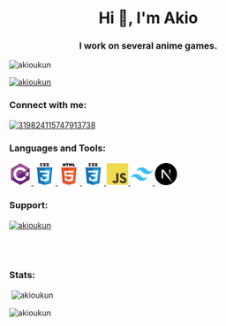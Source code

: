 <h1 align="center">Hi 👋, I'm Akio</h1>
<h3 align="center">I work on several anime games.</h3>

<p align="left"> <img src="https://komarev.com/ghpvc/?username=akioukun&label=Profile%20views&color=0e75b6&style=flat" alt="akioukun" /> </p>

<p align="left"> <a href="https://github.com/ryo-ma/github-profile-trophy"><img src="https://github-profile-trophy.vercel.app/?username=akioukun" alt="akioukun" /></a> </p>


<h3 align="left">Connect with me:</h3>
<p align="left">
<a href="https://discord.com/users/1158381381383114792" target="blank"><img align="center" src="https://raw.githubusercontent.com/rahuldkjain/github-profile-readme-generator/master/src/images/icons/Social/discord.svg" alt="319824115747913738" height="30" width="40" /></a>
</p>

<h3 align="left">Languages and Tools:</h3>
<p align="left"> <a href="https://www.w3schools.com/cs/" target="_blank" rel="noreferrer"> <img src="https://raw.githubusercontent.com/devicons/devicon/master/icons/csharp/csharp-original.svg" alt="csharp" width="40" height="40"/>
  </a>
  <a href="https://www.w3schools.com/css/" target="_blank" rel="noreferrer"> <img src="https://raw.githubusercontent.com/devicons/devicon/master/icons/css3/css3-original-wordmark.svg" alt="css3" width="40" height="40"/> </a> <a href="https://www.w3.org/html/" target="_blank" rel="noreferrer"> <img src="https://raw.githubusercontent.com/devicons/devicon/master/icons/html5/html5-original-wordmark.svg" alt="html5" width="40" height="40"/> </a>
<a href="https://www.w3schools.com/css/" target="_blank" rel="noreferrer"> <img src="https://raw.githubusercontent.com/devicons/devicon/master/icons/css3/css3-original-wordmark.svg" alt="css3" width="40" height="40"/> </a> <a href="https://www.w3schools.com/js/" target="_blank" rel="noreferrer"> <img src="https://raw.githubusercontent.com/devicons/devicon/1119b9f84c0290e0f0b38982099a2bd027a48bf1/icons/javascript/javascript-original.svg" alt="js" width="40" height="40"/> </a> <a href="https://tailwindcss.com/" target="_blank" rel="noreferrer"> <img src="https://raw.githubusercontent.com/devicons/devicon/1119b9f84c0290e0f0b38982099a2bd027a48bf1/icons/tailwindcss/tailwindcss-plain.svg" alt="tailwindcss" width="40" height="40"/> </a>
<a href="https://nextjs.org/" target="_blank" rel="noreferrer"> <img src="https://raw.githubusercontent.com/devicons/devicon/1119b9f84c0290e0f0b38982099a2bd027a48bf1/icons/nextjs/nextjs-original.svg" alt="nextjs" width="40" height="40"/> </a></p>

<h3 align="left">Support:</h3>

<p><a href="https://www.buymeacoffee.com/akioukun"> <img align="center" src="https://cdn.buymeacoffee.com/buttons/v2/default-yellow.png" height="50" width="210" alt="akioukun" /></a></p><br><br>
<h3 alignt="left">Stats:</h3>

<p>&nbsp;<img align="center" src="https://github-readme-stats.vercel.app/api?username=akioukun&show_icons=true&locale=en" alt="akioukun" /></p>

<p><img align="center" src="https://github-readme-streak-stats.herokuapp.com/?user=akioukun&" alt="akioukun" /></p>
